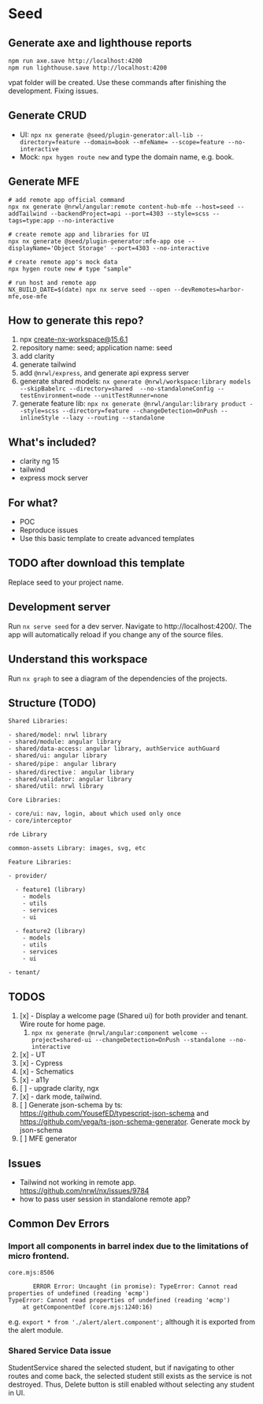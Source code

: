# Seed

## Generate axe and lighthouse reports

```shell
npm run axe.save http://localhost:4200
npm run lighthouse.save http://localhost:4200
```

vpat folder will be created. Use these commands after finishing the development. Fixing issues.

## Generate CRUD

<!-- Deprecated UI generator: `npx nx generate @seed/plugin-generator:all-libraries --domain=book --scope=feature --no-interactive` -->

- UI: `npx nx generate @seed/plugin-generator:all-lib --directory=feature --domain=book --mfeName= --scope=feature --no-interactive`
- Mock: `npx hygen route new` and type the domain name, e.g. book.

## Generate MFE

```shell
# add remote app official command
npx nx generate @nrwl/angular:remote content-hub-mfe --host=seed --addTailwind --backendProject=api --port=4303 --style=scss --tags=type:app --no-interactive

# create remote app and libraries for UI
npx nx generate @seed/plugin-generator:mfe-app ose --displayName='Object Storage' --port=4303 --no-interactive

# create remote app's mock data
npx hygen route new # type "sample"

# run host and remote app
NX_BUILD_DATE=$(date) npx nx serve seed --open --devRemotes=harbor-mfe,ose-mfe
```

## How to generate this repo?

1. npx create-nx-workspace@15.6.1
2. repository name: seed; application name: seed
3. add clarity
4. generate tailwind
5. add `@nrwl/express`, and generate api express server
6. generate shared models: `nx generate @nrwl/workspace:library models --skipBabelrc --directory=shared  --no-standaloneConfig --testEnvironment=node --unitTestRunner=none`
7. generate feature lib: `npx nx generate @nrwl/angular:library product --style=scss --directory=feature --changeDetection=OnPush --inlineStyle --lazy --routing --standalone`

## What's included?

- clarity ng 15
- tailwind
- express mock server

## For what?

- POC
- Reproduce issues
- Use this basic template to create advanced templates

## TODO after download this template

Replace seed to your project name.

## Development server

Run `nx serve seed` for a dev server. Navigate to http://localhost:4200/. The app will automatically reload if you change any of the source files.

## Understand this workspace

Run `nx graph` to see a diagram of the dependencies of the projects.

## Structure (TODO)

```
Shared Libraries:

- shared/model: nrwl library
- shared/module: angular library
- shared/data-access: angular library, authService authGuard
- shared/ui: angular library
- shared/pipe： angular library
- shared/directive： angular library
- shared/validator: angular library
- shared/util: nrwl library

Core Libraries:

- core/ui: nav, login, about which used only once
- core/interceptor

rde Library

common-assets Library: images, svg, etc

Feature Libraries:

- provider/

  - feature1 (library)
    - models
    - utils
    - services
    - ui

  - feature2 (library)
    - models
    - utils
    - services
    - ui

- tenant/
```

## TODOS

1. [x] - Display a welcome page (Shared ui) for both provider and tenant. Wire route for home page.
   1. `npx nx generate @nrwl/angular:component welcome --project=shared-ui --changeDetection=OnPush --standalone --no-interactive`
1. [x] - UT
1. [x] - Cypress
1. [x] - Schematics
1. [x] - a11y
1. [ ] - upgrade clarity, ngx
1. [x] - dark mode, tailwind.
1. [ ] Generate json-schema by ts: https://github.com/YousefED/typescript-json-schema and https://github.com/vega/ts-json-schema-generator. Generate mock by json-schema
1. [ ] MFE generator

## Issues

- Tailwind not working in remote app. https://github.com/nrwl/nx/issues/9784
- how to pass user session in standalone remote app?

## Common Dev Errors

### Import all components in barrel index due to the limitations of micro frontend.

```
core.mjs:8506

       ERROR Error: Uncaught (in promise): TypeError: Cannot read properties of undefined (reading 'ɵcmp')
TypeError: Cannot read properties of undefined (reading 'ɵcmp')
    at getComponentDef (core.mjs:1240:16)
```

e.g. `export * from './alert/alert.component';` although it is exported from the alert module.

### Shared Service Data issue

StudentService shared the selected student, but if navigating to other routes and come back, the selected student still exists as the service is not destroyed. Thus, Delete button is still enabled without selecting any student in UI.
